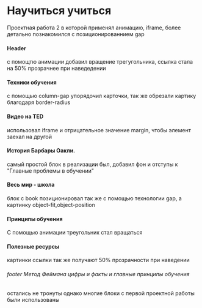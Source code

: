 # Научиться учиться
Проектная работа 2 в которой применял анимацию, iframe, более детально познакомился с позиционированнием gap
#### Header
с помощтю анимации добавил вращение трегугольника, ссылка стала на 50% прозрачнее при наведедении
#### Техники обучения
c помощью column-gap упорядочил карточки, так же обрезали картику благодаря border-radius 
#### Видео на TED
использовал iframe и отрицательное значение margin, чтобы элемент заехал на другой
#### История Барбары Оакли.
самый простой блок в реализации был, добавил фон и отступы к "Главные проблемы в обучении"
#### Весь мир - школа
блок с book позиционировал так же  с помощью технологии gap, а картинку object-fit,object-position
#### Принципы обучения
С помощью анимации треугольник стал вращаться
#### Полезные ресурсы
картинки ссылки так же получают 50% прозрачности при наведении
###### footer Метод Феймана цифры и факты и главные принципы обучения
остались не тронуты однако многие блоки с первой проектной работы были использованы